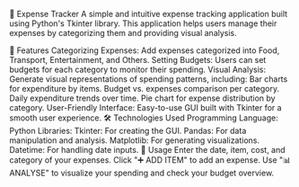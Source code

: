💸 Expense Tracker
A simple and intuitive expense tracking application built using Python's Tkinter library. This application helps users manage their expenses by categorizing them and providing visual analysis.

🚀 Features
Categorizing Expenses: Add expenses categorized into Food, Transport, Entertainment, and Others.
Setting Budgets: Users can set budgets for each category to monitor their spending.
Visual Analysis: Generate visual representations of spending patterns, including:
Bar charts for expenditure by items.
Budget vs. expenses comparison per category.
Daily expenditure trends over time.
Pie chart for expense distribution by category.
User-Friendly Interface: Easy-to-use GUI built with Tkinter for a smooth user experience.
🛠️ Technologies Used
Programming Language: Python
Libraries:
Tkinter: For creating the GUI.
Pandas: For data manipulation and analysis.
Matplotlib: For generating visualizations.
Datetime: For handling date inputs.
📄 Usage
Enter the date, item, cost, and category of your expenses.
Click "➕ ADD ITEM" to add an expense.
Use "📊 ANALYSE" to visualize your spending and check your budget overview.

